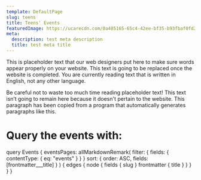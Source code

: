 ```yaml
---
template: DefaultPage
slug: teens
title: Teens' Events
featuredImage: https://ucarecdn.com/0a485165-65c4-42ee-bf35-b93fbaf0fd2e/-/preview/-/rotate/270/
meta:
  description: test meta description
  title: test meta title
---
```

This is placeholder text that our web designers put here to make sure words appear properly on your website. This text is going to be replaced once the website is completed. You are currently reading text that is written in English, not any other language.

Be careful not to waste too much time reading placeholder text! This text isn’t going to remain here because it doesn't pertain to the website. This paragraph has been copied from a program that automatically generates paragraphs like this.

# Query the events with:

query Events {
    eventsPages: allMarkdownRemark(
      filter: { fields: { contentType: { eq: "events" } } }
      sort: { order: ASC, fields: [frontmatter___title] }
    ) {
      edges {
        node {
          fields {
            slug
          }
          frontmatter {
            title
          }
        }
      }
    }
  }